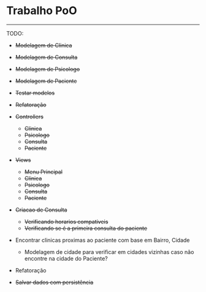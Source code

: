 # Trabalho PoO
---------

TODO:
* ~~Modelagem de Clinica~~
* ~~Modelagem de Consulta~~
* ~~Modelagem de Psicologo~~
* ~~Modelagem de Paciente~~
* ~~Testar modelos~~
* ~~Refatoração~~
* ~~Controllers~~
    * ~~Clinica~~
    * ~~Psicologo~~
    * ~~Consulta~~
    * ~~Paciente~~
* ~~Views~~
    * ~~Menu Principal~~
    * ~~Clinica~~
    * ~~Psicologo~~
    * ~~Consulta~~
    * ~~Paciente~~
* ~~Criacao de Consulta~~
    * ~~Verificando horarios compativeis~~
    * ~~Verificando se é a primeira consulta do paciente~~
    
* Encontrar clinicas proximas ao paciente com base em Bairro, Cidade
    * Modelagem de cidade para verificar em cidades vizinhas caso não encontre na cidade do Paciente?
* Refatoração
* ~~Salvar dados com persistência~~

